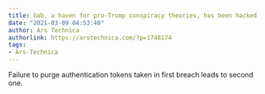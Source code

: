 ```yaml
---
title: Gab, a haven for pro-Trump conspiracy theories, has been hacked again
date: "2021-03-09 04:53:40"
author: Ars Technica
authorlink: https://arstechnica.com/?p=1748174
tags:
- Ars-Technica
---
```

Failure to purge authentication tokens taken in first breach leads to second one.